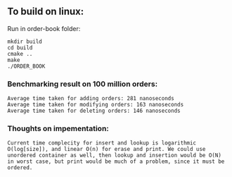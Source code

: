 ## To build on linux:

Run in order-book folder:
```
mkdir build
cd build
cmake ..
make
./ORDER_BOOK 
```

### Benchmarking result on 100 million orders:
```
Average time taken for adding orders: 281 nanoseconds
Average time taken for modifying orders: 163 nanoseconds
Average time taken for deleting orders: 146 nanoseconds
```

### Thoughts on impementation:
`Current time complecity for insert and lookup is logarithmic O(log[size]), and linear O(n) for erase and print. We could use unordered container as well, then lookup and insertion would be O(N) in worst case, but print would be much of a problem, since it must be ordered.`
